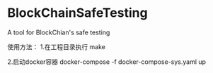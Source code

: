 # BlockChainSafeTesting
A tool for BlockChian's safe testing

使用方法：
1.在工程目录执行
  make
  
2.启动docker容器
  docker-compose -f docker-compose-sys.yaml up
